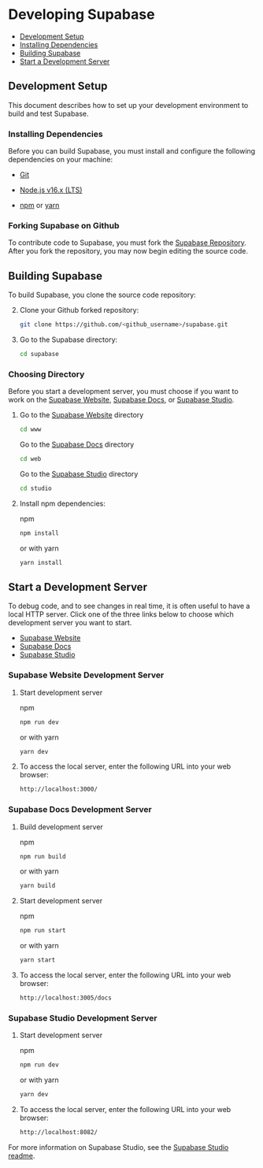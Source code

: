 # Developing Supabase

* [Development Setup](##Development-Setup)
* [Installing Dependencies](###Installing-Dependencies)
* [Building Supabase](##Building-Supabase)
* [Start a Development Server](##Start-a-Development-Server)

## Development Setup

This document describes how to set up your development environment to build and test Supabase.

### Installing Dependencies

Before you can build Supabase, you must install and configure the following dependencies on your
machine:

* [Git](http://git-scm.com/)

* [Node.js v16.x (LTS)](http://nodejs.org)

* [npm](https://www.npmjs.com/) or [yarn](https://yarnpkg.com/)

### Forking Supabase on Github

To contribute code to Supabase, you must fork the [Supabase Repository](https://github.com/supabase/supabase). After you fork the repository, you may now begin editing the source code.

## Building Supabase

To build Supabase, you clone the source code repository:

2. Clone your Github forked repository:
   ```sh
   git clone https://github.com/<github_username>/supabase.git
   ```

3. Go to the Supabase directory:
   ```sh
   cd supabase
   ```

### Choosing Directory

Before you start a development server, you must choose if you want to work on the [Supabase Website](https://supabase.com), [Supabase Docs](https://supabase.com/docs/), or [Supabase Studio](https://app.supabase.io).

1. Go to the [Supabase Website](https://supabase.com) directory
    ```sh
    cd www
    ```
    Go to the [Supabase Docs](https://supabase.com/docs/) directory
    ```sh
    cd web
    ```
    Go to the [Supabase Studio](https://app.supabase.io) directory
    ```sh
    cd studio
    ```

2. Install npm dependencies:

    npm
    ```sh
    npm install
    ```

    or with yarn
    ```sh
    yarn install
    ```

## Start a Development Server

To debug code, and to see changes in real time, it is often useful to have a local HTTP server. Click one of the three links below to choose which development server you want to start.

- [Supabase Website](###Supabase-Website-Development-Server)
- [Supabase Docs](###Supabase-Docs-Development-Server)
- [Supabase Studio](###Supabase-Studio-Development-Server)

### Supabase Website Development Server

1. Start development server

    npm
    ```sh
    npm run dev
    ```

    or with yarn
    ```sh
    yarn dev
    ```

2. To access the local server, enter the following URL into your web browser:

    ```sh
    http://localhost:3000/
    ```

### Supabase Docs Development Server

1. Build development server

    npm
    ```sh
    npm run build
    ```

    or with yarn
    ```sh
    yarn build
    ```

2. Start development server

    npm
    ```sh
    npm run start
    ```

    or with yarn
    ```sh
    yarn start
    ```

3. To access the local server, enter the following URL into your web browser:

    ```sh
    http://localhost:3005/docs
    ```

### Supabase Studio Development Server

1. Start development server

    npm
    ```sh
    npm run dev
    ```

    or with yarn
    ```sh
    yarn dev
    ```

2. To access the local server, enter the following URL into your web browser:

    ```sh
    http://localhost:8082/
    ```

For more information on Supabase Studio, see the [Supabase Studio readme](./studio/README.md).